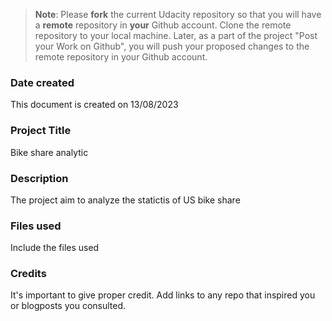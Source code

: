 >**Note**: Please **fork** the current Udacity repository so that you will have a **remote** repository in **your** Github account. Clone the remote repository to your local machine. Later, as a part of the project "Post your Work on Github", you will push your proposed changes to the remote repository in your Github account.

### Date created
This document is created on 13/08/2023

### Project Title
Bike share analytic

### Description
The project aim to analyze the statictis of US bike share

### Files used
Include the files used

### Credits
It's important to give proper credit. Add links to any repo that inspired you or blogposts you consulted.

